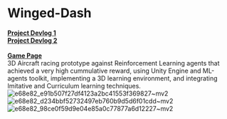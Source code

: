 # Winged-Dash
[**Project Devlog 1**](https://www.linkedin.com/posts/youcef-belkhiri-80a8a6219_unity-machinelearning-ai-activity-7063887791746646016-Sf4Y?utm_source=share&utm_medium=member_desktop) \
[**Project Devlog 2**](https://www.linkedin.com/posts/youcef-belkhiri-80a8a6219_unity-machinelearning-ai-activity-7076943425773678592-5dlX?utm_source=share&utm_medium=member_desktop) <br><br>
[**Game Page**](https://youcefbelkhiri005.wixsite.com/youcef-belkhiri/portfolio-collections/my-portfolio/winged-dash-1)\
3D Aircraft racing prototype against Reinforcement Learning agents that achieved a very high cummulative reward, using Unity Engine and ML-agents toolkit, implementing a 3D learning environment, and integrating Imitative and Curriculum learning techniques. <br>
![e68e82_e91b507f27df4123a2bc41553f369827~mv2](https://github.com/user-attachments/assets/10e8817a-94c6-4fe2-a624-6043ff1ca009)
![e68e82_d234bbf52732497eb760b9d5d6f01cdd~mv2](https://github.com/user-attachments/assets/e2d25828-3972-4027-af2b-1457aa5abb1d)
![e68e82_98ce0f59d9e04e85a0c77877a6d12227~mv2](https://github.com/user-attachments/assets/de0e6fc6-5871-4de5-a95b-19041891001a)
